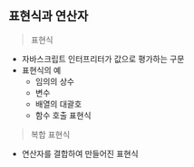 ## 표현식과 연산자

>  표현식

- 자바스크립트 인터프리터가 값으로 평가하는 구문
- 표현식의 예
  - 임의의 상수
  - 변수
  - 배열의 대괄호
  - 함수 호출 표현식

> 복합 표현식

- 연산자를 결합하여 만들어진 표현식